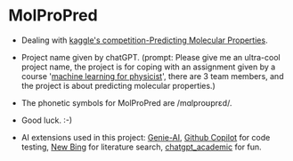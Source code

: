 # MolProPred
* Dealing with [kaggle's competition-Predicting Molecular Properties](https://www.kaggle.com/competitions/champs-scalar-coupling/overview).

* Project name given by chatGPT. (prompt: Please give me an ultra-cool project name, the project is for coping with an assignment given by a course '[machine learning for physicist](https://github.com/wangleiphy/ml4p)', there are 3 team members, and the project is about predicting molecular properties.)

* The phonetic symbols for MolProPred are /mɑlproʊprɛd/.

* Good luck. :-)

* AI extensions used in this project: [Genie-AI](https://github.com/ai-genie/chatgpt-vscode), [Github Copilot](https://docs.github.com/en/copilot) for code testing, [New Bing](https://www.bing.com/new?cc=sg&setlang=zh-hans) for literature search, [chatgpt_academic](https://github.com/binary-husky/chatgpt_academic) for fun.
